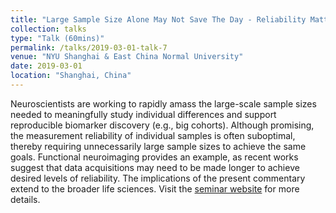 ```yaml
---
title: "Large Sample Size Alone May Not Save The Day - Reliability Matters and Cohort Studies Care"
collection: talks
type: "Talk (60mins)"
permalink: /talks/2019-03-01-talk-7
venue: "NYU Shanghai & East China Normal University"
date: 2019-03-01
location: "Shanghai, China"
---
```


Neuroscientists are working to rapidly amass the large-scale sample sizes needed to meaningfully study individual differences and support reproducible biomarker discovery (e.g., big cohorts). Although promising, the measurement reliability of individual samples is often suboptimal, thereby requiring unnecessarily large sample sizes to achieve the same goals. Functional neuroimaging provides an example, as recent works suggest that data acquisitions may need to be made longer to achieve desired levels of reliability. The implications of the present commentary extend to the broader life sciences. Visit the [seminar website](https://research.shanghai.nyu.edu/centers-and-institutes/brain/events/large-sample-size-alone-may-not-save-day-reliability-matters-and) for more details.
